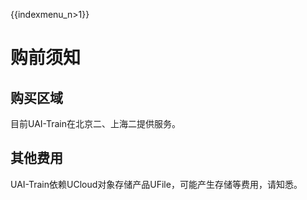 {{indexmenu_n>1}}

# 购前须知

## 购买区域

目前UAI-Train在北京二、上海二提供服务。

## 其他费用

UAI-Train依赖UCloud对象存储产品UFile，可能产生存储等费用，请知悉。

